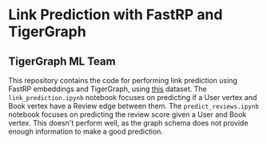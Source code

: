 # Link Prediction with FastRP and TigerGraph
## TigerGraph ML Team

This repository contains the code for performing link prediction using FastRP embeddings and TigerGraph, using [this](http://snap.stanford.edu/data/amazon/productGraph/categoryFiles/ratings_Books.csv) dataset.
The `link_prediction.ipynb` notebook focuses on predicting if a User vertex and Book vertex have a Review edge between them.
The `predict_reviews.ipynb` notebook focuses on predicting the review score given a User and Book vertex. This doesn't perform well, as the graph schema does not provide enough information to make a good prediction.
